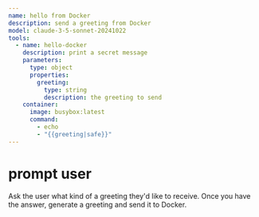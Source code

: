 ```yaml
---
name: hello from Docker
description: send a greeting from Docker
model: claude-3-5-sonnet-20241022
tools:
  - name: hello-docker
    description: print a secret message
    parameters:
      type: object
      properties:
        greeting:
          type: string
          description: the greeting to send
    container:
      image: busybox:latest
      command:
        - echo
        - "{{greeting|safe}}"
---
```


# prompt user

Ask the user what kind of a greeting they'd like to receive.
Once you have the answer, generate a greeting and send it to Docker.
